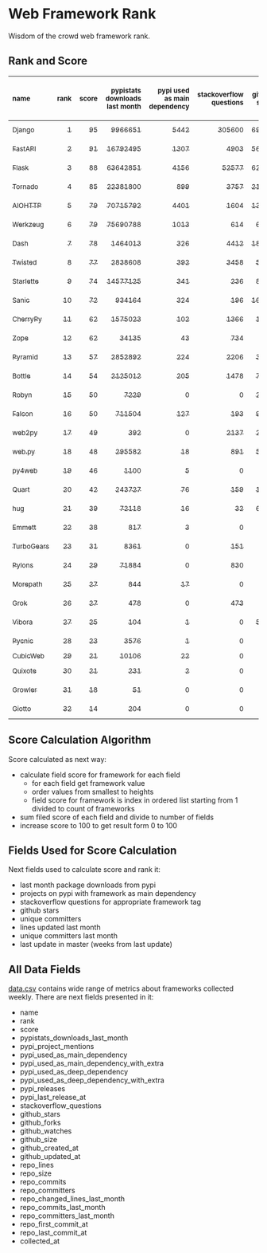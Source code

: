 # Web Framework Rank
Wisdom of the crowd web framework rank.

## Rank and Score
<sub>name</sub> | <sub>rank</sub> | <sub>score</sub> | <sub>pypistats downloads last month</sub> | <sub>pypi used as main dependency</sub> | <sub>stackoverflow questions</sub> | <sub>github stars</sub> | <sub>repo unique committers</sub> | <sub>repo changed lines last month</sub> | <sub>repo unique committers last month</sub> | <sub>repo last commit</sub>
:--- | ---: | ---: | ---: | ---: | ---: | ---: | ---: | ---: | ---: | ---:
[<sub>Django</sub>](https://github.com/django/django "first commit: 2005-07-13") | [<sub>1</sub>](# "  +0 last week") | [<sub>95</sub>](# "  +2 last week") | [<sub>9966651</sub>](# "  #7 in pypistats downloads last month +0.31% last week") | [<sub>5442</sub>](# "  #1 in pypi used as main dependency +0.37% last week") | [<sub>305600</sub>](# "  #1 in stackoverflow questions +0.06% last week") | [<sub>69746</sub>](# "  #1 in github stars +0.21% last week") | [<sub>2871</sub>](# "  #1 in repo unique committers +0.17% last week") | [<sub>13359</sub>](# "▲ #3 in repo changed lines last month +248.89% last week") | [<sub>32</sub>](# "  #1 in repo unique committers last month +3.23% last week") | [<sub>2023-04-07</sub>](# "▲ #2 in repo last commit 1 week ago")
[<sub>FastAPI</sub>](https://github.com/tiangolo/fastapi "first commit: 2018-12-05; uses: Starlette") | [<sub>2</sub>](# "  +0 last week") | [<sub>91</sub>](# "  -2 last week") | [<sub>16792495</sub>](# "  #5 in pypistats downloads last month +1.29% last week") | [<sub>1307</sub>](# "  #4 in pypi used as main dependency +2.03% last week") | [<sub>4903</sub>](# "  #3 in stackoverflow questions +0.82% last week") | [<sub>56436</sub>](# "  #3 in github stars +0.52% last week") | [<sub>441</sub>](# "  #6 in repo unique committers +0.0% last week") | [<sub>47515</sub>](# "  #2 in repo changed lines last month -4.99% last week") | [<sub>10</sub>](# "  #2 in repo unique committers last month -47.37% last week") | [<sub>2023-04-05</sub>](# "▼ #2 in repo last commit 1 week ago")
[<sub>Flask</sub>](https://github.com/pallets/flask "first commit: 2010-04-06; uses: Werkzeug") | [<sub>3</sub>](# "  +0 last week") | [<sub>88</sub>](# "  +5 last week") | [<sub>63642851</sub>](# "  #3 in pypistats downloads last month -4.08% last week") | [<sub>4156</sub>](# "  #3 in pypi used as main dependency +0.65% last week") | [<sub>52577</sub>](# "  #2 in stackoverflow questions +0.1% last week") | [<sub>62505</sub>](# "  #2 in github stars +0.14% last week") | [<sub>826</sub>](# "  #2 in repo unique committers +0.12% last week") | [<sub>220</sub>](# "  #12 in repo changed lines last month +10.0% last week") | [<sub>4</sub>](# "▲ #8 in repo unique committers last month +33.33% last week") | [<sub>2023-04-05</sub>](# "▲ #2 in repo last commit 1 week ago")
[<sub>Tornado</sub>](https://github.com/tornadoweb/tornado "first commit: 2009-09-09") | [<sub>4</sub>](# "▲ +1 last week") | [<sub>85</sub>](# "▲ +5 last week") | [<sub>22381800</sub>](# "  #4 in pypistats downloads last month -1.04% last week") | [<sub>899</sub>](# "  #6 in pypi used as main dependency +0.33% last week") | [<sub>3757</sub>](# "  #5 in stackoverflow questions -0.03% last week") | [<sub>21057</sub>](# "  #4 in github stars +0.05% last week") | [<sub>449</sub>](# "  #5 in repo unique committers +0.0% last week") | [<sub>496</sub>](# "▲ #9 in repo changed lines last month +226.32% last week") | [<sub>2</sub>](# "▲ #13 in repo unique committers last month +0.0% last week") | [<sub>2023-04-08</sub>](# "▲ #1 in repo last commit 1 week ago")
[<sub>AIOHTTP</sub>](https://github.com/aio-libs/aiohttp "first commit: 2013-10-01") | [<sub>5</sub>](# "▼ -1 last week") | [<sub>79</sub>](# "▼ -3 last week") | [<sub>70715792</sub>](# "  #2 in pypistats downloads last month -1.72% last week") | [<sub>4401</sub>](# "  #2 in pypi used as main dependency +1.01% last week") | [<sub>1604</sub>](# "  #9 in stackoverflow questions +0.19% last week") | [<sub>13444</sub>](# "  #7 in github stars +0.18% last week") | [<sub>695</sub>](# "  #3 in repo unique committers +0.0% last week") | [<sub>222</sub>](# "▼ #11 in repo changed lines last month -57.06% last week") | [<sub>2</sub>](# "▼ #13 in repo unique committers last month -33.33% last week") | [<sub>2023-03-29</sub>](# "▼ #12 in repo last commit 2 weeks ago")
[<sub>Werkzeug</sub>](https://github.com/pallets/werkzeug "first commit: 2007-05-04; used by: Flask and Quart") | [<sub>6</sub>](# "▲ +2 last week") | [<sub>79</sub>](# "▲ +1 last week") | [<sub>75690788</sub>](# "  #1 in pypistats downloads last month -3.1% last week") | [<sub>1013</sub>](# "  #5 in pypi used as main dependency +0.5% last week") | [<sub>614</sub>](# "  #15 in stackoverflow questions +0.0% last week") | [<sub>6319</sub>](# "  #12 in github stars +0.02% last week") | [<sub>480</sub>](# "  #4 in repo unique committers +0.21% last week") | [<sub>5186</sub>](# "▼ #5 in repo changed lines last month -14.75% last week") | [<sub>3</sub>](# "▼ #12 in repo unique committers last month -25.0% last week") | [<sub>2023-04-03</sub>](# "▲ #2 in repo last commit 1 week ago")
[<sub>Dash</sub>](https://github.com/plotly/dash "first commit: 2015-04-10") | [<sub>7</sub>](# "  +0 last week") | [<sub>78</sub>](# "  -1 last week") | [<sub>1464013</sub>](# "  #12 in pypistats downloads last month +2.89% last week") | [<sub>326</sub>](# "▲ #9 in pypi used as main dependency +1.56% last week") | [<sub>4412</sub>](# "  #4 in stackoverflow questions +0.18% last week") | [<sub>18459</sub>](# "  #5 in github stars +0.28% last week") | [<sub>161</sub>](# "  #15 in repo unique committers +0.0% last week") | [<sub>6718</sub>](# "▼ #4 in repo changed lines last month +3.77% last week") | [<sub>4</sub>](# "▼ #8 in repo unique committers last month -33.33% last week") | [<sub>2023-04-07</sub>](# "▲ #2 in repo last commit 1 week ago")
[<sub>Twisted</sub>](https://github.com/twisted/twisted "first commit: 2001-07-09") | [<sub>8</sub>](# "▼ -2 last week") | [<sub>77</sub>](# "▼ -3 last week") | [<sub>2838608</sub>](# "  #9 in pypistats downloads last month +0.07% last week") | [<sub>392</sub>](# "  #7 in pypi used as main dependency +0.0% last week") | [<sub>3458</sub>](# "  #6 in stackoverflow questions +0.03% last week") | [<sub>5013</sub>](# "  #15 in github stars +0.12% last week") | [<sub>296</sub>](# "  #9 in repo unique committers +0.0% last week") | [<sub>55239</sub>](# "  #1 in repo changed lines last month -0.7% last week") | [<sub>5</sub>](# "▼ #6 in repo unique committers last month -16.67% last week") | [<sub>2023-03-28</sub>](# "▼ #12 in repo last commit 2 weeks ago")
[<sub>Starlette</sub>](https://github.com/encode/starlette "first commit: 2018-06-25; used by: FastAPI") | [<sub>9</sub>](# "  +0 last week") | [<sub>74</sub>](# "  -1 last week") | [<sub>14577125</sub>](# "  #6 in pypistats downloads last month -1.02% last week") | [<sub>341</sub>](# "  #8 in pypi used as main dependency +0.89% last week") | [<sub>236</sub>](# "  #17 in stackoverflow questions +0.0% last week") | [<sub>8108</sub>](# "  #9 in github stars +0.53% last week") | [<sub>238</sub>](# "  #11 in repo unique committers +0.0% last week") | [<sub>101</sub>](# "▼ #14 in repo changed lines last month -88.73% last week") | [<sub>6</sub>](# "▲ #3 in repo unique committers last month +0.0% last week") | [<sub>2023-04-05</sub>](# "▲ #2 in repo last commit 1 week ago")
[<sub>Sanic</sub>](https://github.com/sanic-org/sanic "first commit: 2016-05-26") | [<sub>10</sub>](# "  +0 last week") | [<sub>72</sub>](# "  -2 last week") | [<sub>934164</sub>](# "  #13 in pypistats downloads last month -9.69% last week") | [<sub>324</sub>](# "▼ #10 in pypi used as main dependency +0.31% last week") | [<sub>196</sub>](# "  #18 in stackoverflow questions +0.0% last week") | [<sub>16974</sub>](# "  #6 in github stars +0.09% last week") | [<sub>364</sub>](# "  #7 in repo unique committers +0.0% last week") | [<sub>4033</sub>](# "▼ #6 in repo changed lines last month -14.93% last week") | [<sub>5</sub>](# "▲ #6 in repo unique committers last month +0.0% last week") | [<sub>2023-03-26</sub>](# "▼ #12 in repo last commit 2 weeks ago")
[<sub>CherryPy</sub>](https://github.com/cherrypy/cherrypy "first commit: 2004-11-20") | [<sub>11</sub>](# "  +0 last week") | [<sub>62</sub>](# "  -2 last week") | [<sub>1575023</sub>](# "  #11 in pypistats downloads last month -3.58% last week") | [<sub>102</sub>](# "  #14 in pypi used as main dependency +0.0% last week") | [<sub>1366</sub>](# "  #11 in stackoverflow questions +0.07% last week") | [<sub>1665</sub>](# "  #20 in github stars +0.12% last week") | [<sub>148</sub>](# "  #16 in repo unique committers +0.0% last week") | [<sub>88</sub>](# "  #16 in repo changed lines last month +0.0% last week") | [<sub>4</sub>](# "▲ #8 in repo unique committers last month +0.0% last week") | [<sub>2023-04-01</sub>](# "▼ #2 in repo last commit 2 weeks ago")
[<sub>Zope</sub>](https://github.com/zopefoundation/Zope "first commit: 1996-06-17") | [<sub>12</sub>](# "  +0 last week") | [<sub>62</sub>](# "  +2 last week") | [<sub>34135</sub>](# "  #19 in pypistats downloads last month -2.92% last week") | [<sub>43</sub>](# "  #16 in pypi used as main dependency +0.0% last week") | [<sub>734</sub>](# "  #14 in stackoverflow questions +0.0% last week") | [<sub>323</sub>](# "  #25 in github stars +0.0% last week") | [<sub>176</sub>](# "  #14 in repo unique committers +0.57% last week") | [<sub>2798</sub>](# "  #7 in repo changed lines last month -0.07% last week") | [<sub>6</sub>](# "▲ #3 in repo unique committers last month +20.0% last week") | [<sub>2023-04-04</sub>](# "▲ #2 in repo last commit 1 week ago")
[<sub>Pyramid</sub>](https://github.com/Pylons/pyramid "first commit: 2008-07-04; used by: CubicWeb") | [<sub>13</sub>](# "  +0 last week") | [<sub>57</sub>](# "  +0 last week") | [<sub>2852892</sub>](# "  #8 in pypistats downloads last month +0.37% last week") | [<sub>224</sub>](# "  #11 in pypi used as main dependency +0.0% last week") | [<sub>2206</sub>](# "  #7 in stackoverflow questions +0.05% last week") | [<sub>3771</sub>](# "  #16 in github stars +0.05% last week") | [<sub>362</sub>](# "  #8 in repo unique committers +0.0% last week") | [<sub>0</sub>](# "  #17 in repo changed lines last month +100% last week") | [<sub>0</sub>](# "  #17 in repo unique committers last month +100% last week") | [<sub>2023-02-16</sub>](# "  #18 in repo last commit 8 weeks ago")
[<sub>Bottle</sub>](https://github.com/bottlepy/bottle "first commit: 2009-06-30") | [<sub>14</sub>](# "  +0 last week") | [<sub>54</sub>](# "  +0 last week") | [<sub>2125012</sub>](# "  #10 in pypistats downloads last month +0.07% last week") | [<sub>205</sub>](# "  #12 in pypi used as main dependency +0.49% last week") | [<sub>1478</sub>](# "  #10 in stackoverflow questions +0.0% last week") | [<sub>7943</sub>](# "  #10 in github stars +0.05% last week") | [<sub>231</sub>](# "  #12 in repo unique committers +0.0% last week") | [<sub>0</sub>](# "  #17 in repo changed lines last month +100% last week") | [<sub>0</sub>](# "  #17 in repo unique committers last month +100% last week") | [<sub>2022-09-05</sub>](# "  #23 in repo last commit 31 weeks ago")
[<sub>Robyn</sub>](https://github.com/sansyrox/robyn "first commit: 2021-05-22") | [<sub>15</sub>](# "  +0 last week") | [<sub>50</sub>](# "  +0 last week") | [<sub>7229</sub>](# "  #22 in pypistats downloads last month -8.42% last week") | [<sub>0</sub>](# "  #26 in pypi used as main dependency +100% last week") | [<sub>0</sub>](# "  #23 in stackoverflow questions +100% last week") | [<sub>2553</sub>](# "  #17 in github stars +0.51% last week") | [<sub>45</sub>](# "  #21 in repo unique committers +0.0% last week") | [<sub>2234</sub>](# "  #8 in repo changed lines last month +6.53% last week") | [<sub>6</sub>](# "  #3 in repo unique committers last month -25.0% last week") | [<sub>2023-04-07</sub>](# "▲ #2 in repo last commit 1 week ago")
[<sub>Falcon</sub>](https://github.com/falconry/falcon "first commit: 2012-12-06; used by: hug") | [<sub>16</sub>](# "  +0 last week") | [<sub>50</sub>](# "  +0 last week") | [<sub>711504</sub>](# "  #14 in pypistats downloads last month -0.48% last week") | [<sub>127</sub>](# "  #13 in pypi used as main dependency +0.0% last week") | [<sub>193</sub>](# "  #19 in stackoverflow questions +0.0% last week") | [<sub>9037</sub>](# "  #8 in github stars +0.0% last week") | [<sub>203</sub>](# "  #13 in repo unique committers +0.0% last week") | [<sub>0</sub>](# "  #17 in repo changed lines last month +100% last week") | [<sub>0</sub>](# "  #17 in repo unique committers last month +100% last week") | [<sub>2023-01-18</sub>](# "  #21 in repo last commit 12 weeks ago")
[<sub>web2py</sub>](https://github.com/web2py/web2py "first commit: 2011-11-23") | [<sub>17</sub>](# "  +0 last week") | [<sub>49</sub>](# "  +0 last week") | [<sub>392</sub>](# "  #28 in pypistats downloads last month +5.95% last week") | [<sub>0</sub>](# "  #26 in pypi used as main dependency +100% last week") | [<sub>2137</sub>](# "  #8 in stackoverflow questions -0.09% last week") | [<sub>2035</sub>](# "  #18 in github stars +0.0% last week") | [<sub>271</sub>](# "  #10 in repo unique committers +0.0% last week") | [<sub>92</sub>](# "  #15 in repo changed lines last month +0.0% last week") | [<sub>1</sub>](# "  #15 in repo unique committers last month +0.0% last week") | [<sub>2023-03-23</sub>](# "▼ #15 in repo last commit 3 weeks ago")
[<sub>web.py</sub>](https://github.com/webpy/webpy "first commit: 1970-01-01") | [<sub>18</sub>](# "▲ +1 last week") | [<sub>48</sub>](# "▲ +0 last week") | [<sub>295582</sub>](# "  #15 in pypistats downloads last month +4.43% last week") | [<sub>18</sub>](# "  #18 in pypi used as main dependency +0.0% last week") | [<sub>891</sub>](# "  #12 in stackoverflow questions +0.0% last week") | [<sub>5796</sub>](# "  #13 in github stars +0.07% last week") | [<sub>94</sub>](# "  #18 in repo unique committers +0.0% last week") | [<sub>0</sub>](# "  #17 in repo changed lines last month +100% last week") | [<sub>0</sub>](# "  #17 in repo unique committers last month +100% last week") | [<sub>2023-03-02</sub>](# "  #17 in repo last commit 6 weeks ago")
[<sub>py4web</sub>](https://github.com/web2py/py4web "first commit: 2019-03-25") | [<sub>19</sub>](# "▼ -1 last week") | [<sub>46</sub>](# "▼ -2 last week") | [<sub>1100</sub>](# "  #24 in pypistats downloads last month -15.19% last week") | [<sub>5</sub>](# "  #21 in pypi used as main dependency +0.0% last week") | [<sub>0</sub>](# "  #23 in stackoverflow questions +100% last week") | [<sub>193</sub>](# "  #27 in github stars +0.0% last week") | [<sub>66</sub>](# "  #20 in repo unique committers +0.0% last week") | [<sub>420</sub>](# "▲ #10 in repo changed lines last month -0.47% last week") | [<sub>4</sub>](# "▼ #8 in repo unique committers last month -20.0% last week") | [<sub>2023-04-01</sub>](# "▼ #2 in repo last commit 2 weeks ago")
[<sub>Quart</sub>](https://github.com/pallets/quart "first commit: 2017-05-14; uses: Werkzeug") | [<sub>20</sub>](# "  +0 last week") | [<sub>42</sub>](# "  +0 last week") | [<sub>243727</sub>](# "  #16 in pypistats downloads last month -1.17% last week") | [<sub>76</sub>](# "  #15 in pypi used as main dependency +1.33% last week") | [<sub>159</sub>](# "  #20 in stackoverflow questions +0.63% last week") | [<sub>1733</sub>](# "  #19 in github stars +0.7% last week") | [<sub>87</sub>](# "  #19 in repo unique committers +0.0% last week") | [<sub>0</sub>](# "  #17 in repo changed lines last month +100% last week") | [<sub>0</sub>](# "  #17 in repo unique committers last month +100% last week") | [<sub>2023-02-12</sub>](# "  #18 in repo last commit 8 weeks ago")
[<sub>hug</sub>](https://github.com/hugapi/hug "first commit: 2015-07-17; uses: Falcon") | [<sub>21</sub>](# "  +0 last week") | [<sub>39</sub>](# "  +0 last week") | [<sub>72118</sub>](# "  #17 in pypistats downloads last month -7.67% last week") | [<sub>16</sub>](# "  #20 in pypi used as main dependency +0.0% last week") | [<sub>32</sub>](# "  #22 in stackoverflow questions +0.0% last week") | [<sub>6718</sub>](# "  #11 in github stars +0.04% last week") | [<sub>123</sub>](# "  #17 in repo unique committers +0.0% last week") | [<sub>0</sub>](# "  #17 in repo changed lines last month +100% last week") | [<sub>0</sub>](# "  #17 in repo unique committers last month +100% last week") | [<sub>2020-08-10</sub>](# "  #27 in repo last commit 139 weeks ago")
[<sub>Emmett</sub>](https://github.com/emmett-framework/emmett "first commit: 2014-10-22") | [<sub>22</sub>](# "  +0 last week") | [<sub>38</sub>](# "  +0 last week") | [<sub>817</sub>](# "  #26 in pypistats downloads last month +8.5% last week") | [<sub>3</sub>](# "  #22 in pypi used as main dependency +0.0% last week") | [<sub>0</sub>](# "  #23 in stackoverflow questions +100% last week") | [<sub>832</sub>](# "  #21 in github stars +0.24% last week") | [<sub>23</sub>](# "  #27 in repo unique committers +0.0% last week") | [<sub>148</sub>](# "▲ #13 in repo changed lines last month +0.0% last week") | [<sub>1</sub>](# "  #15 in repo unique committers last month +0.0% last week") | [<sub>2023-03-19</sub>](# "▼ #15 in repo last commit 3 weeks ago")
[<sub>TurboGears</sub>](https://github.com/TurboGears/tg2 "first commit: 2007-06-27") | [<sub>23</sub>](# "  +0 last week") | [<sub>31</sub>](# "  +0 last week") | [<sub>8361</sub>](# "  #21 in pypistats downloads last month -3.65% last week") | [<sub>0</sub>](# "  #26 in pypi used as main dependency +100% last week") | [<sub>151</sub>](# "  #21 in stackoverflow questions +0.0% last week") | [<sub>779</sub>](# "  #22 in github stars +0.13% last week") | [<sub>36</sub>](# "  #23 in repo unique committers +0.0% last week") | [<sub>0</sub>](# "  #17 in repo changed lines last month +100% last week") | [<sub>0</sub>](# "  #17 in repo unique committers last month +100% last week") | [<sub>2023-01-29</sub>](# "  #20 in repo last commit 10 weeks ago")
[<sub>Pylons</sub>](https://github.com/Pylons/pylons "first commit: 2006-02-18") | [<sub>24</sub>](# "  +0 last week") | [<sub>29</sub>](# "  +0 last week") | [<sub>71884</sub>](# "  #18 in pypistats downloads last month -1.6% last week") | [<sub>0</sub>](# "  #26 in pypi used as main dependency +100% last week") | [<sub>830</sub>](# "  #13 in stackoverflow questions +0.0% last week") | [<sub>226</sub>](# "  #26 in github stars +0.44% last week") | [<sub>36</sub>](# "  #23 in repo unique committers +0.0% last week") | [<sub>0</sub>](# "  #17 in repo changed lines last month +100% last week") | [<sub>0</sub>](# "  #17 in repo unique committers last month +100% last week") | [<sub>2018-01-12</sub>](# "  #30 in repo last commit 274 weeks ago")
[<sub>Morepath</sub>](https://github.com/morepath/morepath "first commit: 2013-07-17") | [<sub>25</sub>](# "  +0 last week") | [<sub>27</sub>](# "  +0 last week") | [<sub>844</sub>](# "  #25 in pypistats downloads last month +9.9% last week") | [<sub>17</sub>](# "  #19 in pypi used as main dependency +0.0% last week") | [<sub>0</sub>](# "  #23 in stackoverflow questions +100% last week") | [<sub>395</sub>](# "  #24 in github stars +0.0% last week") | [<sub>28</sub>](# "  #25 in repo unique committers +0.0% last week") | [<sub>0</sub>](# "  #17 in repo changed lines last month +100% last week") | [<sub>0</sub>](# "  #17 in repo unique committers last month +100% last week") | [<sub>2022-05-29</sub>](# "  #25 in repo last commit 45 weeks ago")
[<sub>Grok</sub>](https://github.com/zopefoundation/grok "first commit: 2006-10-14") | [<sub>26</sub>](# "  +0 last week") | [<sub>27</sub>](# "  +0 last week") | [<sub>478</sub>](# "  #27 in pypistats downloads last month -14.8% last week") | [<sub>0</sub>](# "  #26 in pypi used as main dependency +100% last week") | [<sub>473</sub>](# "  #16 in stackoverflow questions +0.42% last week") | [<sub>21</sub>](# "  #31 in github stars +0.0% last week") | [<sub>41</sub>](# "  #22 in repo unique committers +0.0% last week") | [<sub>0</sub>](# "  #17 in repo changed lines last month +100% last week") | [<sub>0</sub>](# "  #17 in repo unique committers last month +100% last week") | [<sub>2022-12-29</sub>](# "  #22 in repo last commit 15 weeks ago")
[<sub>Vibora</sub>](https://github.com/vibora-io/vibora "first commit: 2018-06-13") | [<sub>27</sub>](# "  +0 last week") | [<sub>25</sub>](# "  +0 last week") | [<sub>104</sub>](# "  #31 in pypistats downloads last month +8.33% last week") | [<sub>1</sub>](# "  #24 in pypi used as main dependency +0.0% last week") | [<sub>0</sub>](# "  #23 in stackoverflow questions +100% last week") | [<sub>5712</sub>](# "  #14 in github stars +0.02% last week") | [<sub>27</sub>](# "  #26 in repo unique committers +0.0% last week") | [<sub>0</sub>](# "  #17 in repo changed lines last month +100% last week") | [<sub>0</sub>](# "  #17 in repo unique committers last month +100% last week") | [<sub>2019-02-11</sub>](# "  #29 in repo last commit 217 weeks ago")
[<sub>Pycnic</sub>](https://github.com/nullism/pycnic "first commit: 2015-11-04") | [<sub>28</sub>](# "  +0 last week") | [<sub>23</sub>](# "  +0 last week") | [<sub>3576</sub>](# "  #23 in pypistats downloads last month +6.97% last week") | [<sub>1</sub>](# "  #24 in pypi used as main dependency +0.0% last week") | [<sub>0</sub>](# "  #23 in stackoverflow questions +100% last week") | [<sub>159</sub>](# "  #28 in github stars +0.0% last week") | [<sub>11</sub>](# "  #28 in repo unique committers +0.0% last week") | [<sub>0</sub>](# "  #17 in repo changed lines last month +100% last week") | [<sub>0</sub>](# "  #17 in repo unique committers last month +100% last week") | [<sub>2022-04-05</sub>](# "  #26 in repo last commit 53 weeks ago")
[<sub>CubicWeb</sub>](https://forge.extranet.logilab.fr/cubicweb/cubicweb "uses: Pyramid") | [<sub>29</sub>](# "  +0 last week") | [<sub>21</sub>](# "  +0 last week") | [<sub>10106</sub>](# "  #20 in pypistats downloads last month -5.39% last week") | [<sub>22</sub>](# "  #17 in pypi used as main dependency +0.0% last week") | [<sub>0</sub>](# "  #23 in stackoverflow questions +100% last week") | [<sub>0</sub>](# "  #32 in github stars +100% last week") | [<sub>0</sub>](# "  #32 in repo unique committers +100% last week") | [<sub>0</sub>](# "  #17 in repo changed lines last month +100% last week") | [<sub>0</sub>](# "  #17 in repo unique committers last month +100% last week") | [<sub></sub>](# "  #31 in repo last commit")
[<sub>Quixote</sub>](https://github.com/nascheme/quixote "first commit: 2006-03-16") | [<sub>30</sub>](# "  +0 last week") | [<sub>21</sub>](# "  +1 last week") | [<sub>231</sub>](# "▲ #29 in pypistats downloads last month +1.32% last week") | [<sub>2</sub>](# "  #23 in pypi used as main dependency +0.0% last week") | [<sub>0</sub>](# "  #23 in stackoverflow questions +100% last week") | [<sub>81</sub>](# "  #29 in github stars +0.0% last week") | [<sub>6</sub>](# "  #29 in repo unique committers +0.0% last week") | [<sub>0</sub>](# "  #17 in repo changed lines last month +100% last week") | [<sub>0</sub>](# "  #17 in repo unique committers last month +100% last week") | [<sub>2022-06-23</sub>](# "  #24 in repo last commit 42 weeks ago")
[<sub>Growler</sub>](https://github.com/pyGrowler/Growler "first commit: 2014-08-17") | [<sub>31</sub>](# "  +0 last week") | [<sub>18</sub>](# "  +0 last week") | [<sub>51</sub>](# "  #32 in pypistats downloads last month -10.53% last week") | [<sub>0</sub>](# "  #26 in pypi used as main dependency +100% last week") | [<sub>0</sub>](# "  #23 in stackoverflow questions +100% last week") | [<sub>686</sub>](# "  #23 in github stars +0.0% last week") | [<sub>6</sub>](# "  #29 in repo unique committers +0.0% last week") | [<sub>0</sub>](# "  #17 in repo changed lines last month +100% last week") | [<sub>0</sub>](# "  #17 in repo unique committers last month +100% last week") | [<sub>2020-03-08</sub>](# "  #28 in repo last commit 161 weeks ago")
[<sub>Giotto</sub>](https://github.com/priestc/giotto "first commit: 2012-02-26") | [<sub>32</sub>](# "  +0 last week") | [<sub>14</sub>](# "  +0 last week") | [<sub>204</sub>](# "▼ #30 in pypistats downloads last month -19.69% last week") | [<sub>0</sub>](# "  #26 in pypi used as main dependency +100% last week") | [<sub>0</sub>](# "  #23 in stackoverflow questions +100% last week") | [<sub>58</sub>](# "  #30 in github stars +0.0% last week") | [<sub>3</sub>](# "  #31 in repo unique committers +0.0% last week") | [<sub>0</sub>](# "  #17 in repo changed lines last month +100% last week") | [<sub>0</sub>](# "  #17 in repo unique committers last month +100% last week") | [<sub>2013-10-07</sub>](# "  #31 in repo last commit 496 weeks ago")

## Score Calculation Algorithm
Score calculated as next way:
- calculate field score for framework for each field
  - for each field get framework value
  - order values from smallest to heights
  - field score for framework is index in ordered list starting from 1 divided to count of frameworks
- sum filed score of each field and divide to number of fields
- increase score to 100 to get result form 0 to 100

## Fields Used for Score Calculation
Next fields used to calculate score and rank it:
- last month package downloads from pypi
- projects on pypi with framework as main dependency
- stackoverflow questions for appropriate framework tag
- github stars
- unique committers
- lines updated last month
- unique committers last month
- last update in master (weeks from last update)

## All Data Fields
[data.csv](data.csv) contains wide range of metrics about frameworks collected weekly.
There are next fields presented in it: 

- name
- rank
- score
- pypistats_downloads_last_month
- pypi_project_mentions
- pypi_used_as_main_dependency
- pypi_used_as_main_dependency_with_extra
- pypi_used_as_deep_dependency
- pypi_used_as_deep_dependency_with_extra
- pypi_releases
- pypi_last_release_at
- stackoverflow_questions
- github_stars
- github_forks
- github_watches
- github_size
- github_created_at
- github_updated_at
- repo_lines
- repo_size
- repo_commits
- repo_committers
- repo_changed_lines_last_month
- repo_commits_last_month
- repo_committers_last_month
- repo_first_commit_at
- repo_last_commit_at
- collected_at
